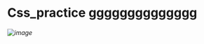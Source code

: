 # Css_practice gggggggggggggg
###### ![image](https://github.com/user-attachments/assets/846b2cf8-bba1-47d6-b679-d74dc75951ce) 
